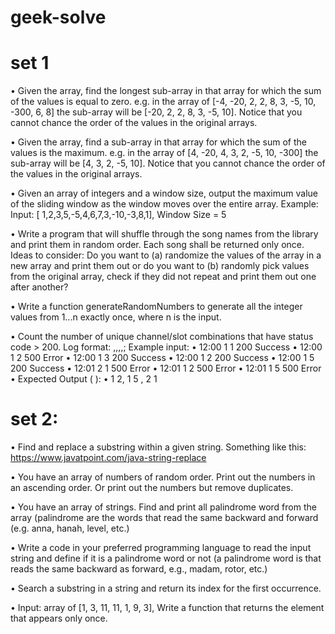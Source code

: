 # geek-solve
 # set 1

•	Given the array, find the longest sub-array in that array for which the sum of the values is equal to zero. e.g. in the array of [-4, -20, 2, 2, 8, 3, -5, 10, -300, 6, 8] the sub-array will be [-20, 2, 2, 8, 3, -5, 10]. Notice that you cannot chance the order of the values in the original arrays.

•	Given the array, find a sub-array in that array for which the sum of the values is the maximum. e.g. in the array of [4, -20, 4, 3, 2, -5, 10, -300] the sub-array will be [4, 3, 2, -5, 10]. Notice that you cannot chance the order of the values in the original arrays.

•	Given an array of integers and a window size, output the maximum value of the sliding window as the window moves over the entire array. Example: Input: [ 1,2,3,5,-5,4,6,7,3,-10,-3,8,1], Window Size = 5

•	Write a program that will shuffle through the song names from the library and print them in random order. Each song shall be returned only once. Ideas to consider: Do you want to (a) randomize the values of the array in a new array and print them out or do you want to (b) randomly pick values from the original array, check if they did not repeat and print them out one after another?

•	Write a function generateRandomNumbers to generate all the integer values from 1...n  exactly once, where n is the input.

•	Count the number of unique channel/slot combinations that have status code > 200. Log format: <timestamp>,<channel-num>,<slot-num>,<status-code>,<description>; Example input:
•	12:00 1 1 200 Success
•	12:00 1 2 500 Error
•	12:00 1 3 200 Success
•	12:00 1 2 200 Success
•	12:00 1 5 200 Success
•	12:01 2 1 500 Error
•	12:01 1 2 500 Error
•	12:01 1 5 500 Error
•	Expected Output (<channel-num> <slot-num>):
•	1 2, 1 5 , 2 1
  
# set 2:
•	Find and replace a substring within a given string. Something like this: https://www.javatpoint.com/java-string-replace
  
•	You have an array of numbers of random order. Print out the numbers in an ascending order. Or print out the numbers but remove duplicates.
  
•	You have an array of strings. Find and print all palindrome word from the array (palindrome are the words that read the same backward and forward (e.g. anna, hanah, level, etc.)
  
•	Write a code in your preferred programming language to read the input string and define if it is a palindrome word or not (a palindrome word is that reads the same backward as forward, e.g., madam, rotor, etc.)
  
•	Search a substring in a string and return its index for the first occurrence.
  
•	Input: array of [1, 3, 11, 11, 1, 9, 3], Write a function that returns the element that appears only once.
